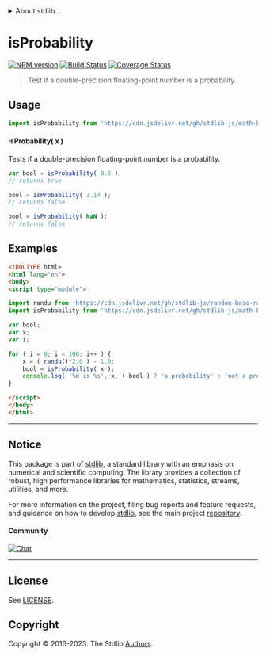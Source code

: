 <!--

@license Apache-2.0

Copyright (c) 2022 The Stdlib Authors.

Licensed under the Apache License, Version 2.0 (the "License");
you may not use this file except in compliance with the License.
You may obtain a copy of the License at

   http://www.apache.org/licenses/LICENSE-2.0

Unless required by applicable law or agreed to in writing, software
distributed under the License is distributed on an "AS IS" BASIS,
WITHOUT WARRANTIES OR CONDITIONS OF ANY KIND, either express or implied.
See the License for the specific language governing permissions and
limitations under the License.

-->


<details>
  <summary>
    About stdlib...
  </summary>
  <p>We believe in a future in which the web is a preferred environment for numerical computation. To help realize this future, we've built stdlib. stdlib is a standard library, with an emphasis on numerical and scientific computation, written in JavaScript (and C) for execution in browsers and in Node.js.</p>
  <p>The library is fully decomposable, being architected in such a way that you can swap out and mix and match APIs and functionality to cater to your exact preferences and use cases.</p>
  <p>When you use stdlib, you can be absolutely certain that you are using the most thorough, rigorous, well-written, studied, documented, tested, measured, and high-quality code out there.</p>
  <p>To join us in bringing numerical computing to the web, get started by checking us out on <a href="https://github.com/stdlib-js/stdlib">GitHub</a>, and please consider <a href="https://opencollective.com/stdlib">financially supporting stdlib</a>. We greatly appreciate your continued support!</p>
</details>

# isProbability

[![NPM version][npm-image]][npm-url] [![Build Status][test-image]][test-url] [![Coverage Status][coverage-image]][coverage-url] <!-- [![dependencies][dependencies-image]][dependencies-url] -->

> Test if a double-precision floating-point number is a probability.



<section class="usage">

## Usage

```javascript
import isProbability from 'https://cdn.jsdelivr.net/gh/stdlib-js/math-base-assert-is-probability@v0.1.1-esm/index.mjs';
```

#### isProbability( x )

Tests if a double-precision floating-point number is a probability.

```javascript
var bool = isProbability( 0.5 );
// returns true

bool = isProbability( 3.14 );
// returns false

bool = isProbability( NaN );
// returns false
```

</section>

<!-- /.usage -->

<section class="examples">

## Examples

<!-- eslint no-undef: "error" -->

```html
<!DOCTYPE html>
<html lang="en">
<body>
<script type="module">

import randu from 'https://cdn.jsdelivr.net/gh/stdlib-js/random-base-randu@esm/index.mjs';
import isProbability from 'https://cdn.jsdelivr.net/gh/stdlib-js/math-base-assert-is-probability@v0.1.1-esm/index.mjs';

var bool;
var x;
var i;

for ( i = 0; i < 100; i++ ) {
    x = ( randu()*2.0 ) - 1.0;
    bool = isProbability( x );
    console.log( '%d is %s', x, ( bool ) ? 'a probability' : 'not a probability' );
}

</script>
</body>
</html>
```

</section>

<!-- /.examples -->

<!-- C interface documentation. -->



<!-- Section for related `stdlib` packages. Do not manually edit this section, as it is automatically populated. -->

<section class="related">

</section>

<!-- /.related -->

<!-- Section for all links. Make sure to keep an empty line after the `section` element and another before the `/section` close. -->


<section class="main-repo" >

* * *

## Notice

This package is part of [stdlib][stdlib], a standard library with an emphasis on numerical and scientific computing. The library provides a collection of robust, high performance libraries for mathematics, statistics, streams, utilities, and more.

For more information on the project, filing bug reports and feature requests, and guidance on how to develop [stdlib][stdlib], see the main project [repository][stdlib].

#### Community

[![Chat][chat-image]][chat-url]

---

## License

See [LICENSE][stdlib-license].


## Copyright

Copyright &copy; 2016-2023. The Stdlib [Authors][stdlib-authors].

</section>

<!-- /.stdlib -->

<!-- Section for all links. Make sure to keep an empty line after the `section` element and another before the `/section` close. -->

<section class="links">

[npm-image]: http://img.shields.io/npm/v/@stdlib/math-base-assert-is-probability.svg
[npm-url]: https://npmjs.org/package/@stdlib/math-base-assert-is-probability

[test-image]: https://github.com/stdlib-js/math-base-assert-is-probability/actions/workflows/test.yml/badge.svg?branch=v0.1.1
[test-url]: https://github.com/stdlib-js/math-base-assert-is-probability/actions/workflows/test.yml?query=branch:v0.1.1

[coverage-image]: https://img.shields.io/codecov/c/github/stdlib-js/math-base-assert-is-probability/main.svg
[coverage-url]: https://codecov.io/github/stdlib-js/math-base-assert-is-probability?branch=main

<!--

[dependencies-image]: https://img.shields.io/david/stdlib-js/math-base-assert-is-probability.svg
[dependencies-url]: https://david-dm.org/stdlib-js/math-base-assert-is-probability/main

-->

[chat-image]: https://img.shields.io/gitter/room/stdlib-js/stdlib.svg
[chat-url]: https://app.gitter.im/#/room/#stdlib-js_stdlib:gitter.im

[stdlib]: https://github.com/stdlib-js/stdlib

[stdlib-authors]: https://github.com/stdlib-js/stdlib/graphs/contributors

[umd]: https://github.com/umdjs/umd
[es-module]: https://developer.mozilla.org/en-US/docs/Web/JavaScript/Guide/Modules

[deno-url]: https://github.com/stdlib-js/math-base-assert-is-probability/tree/deno
[umd-url]: https://github.com/stdlib-js/math-base-assert-is-probability/tree/umd
[esm-url]: https://github.com/stdlib-js/math-base-assert-is-probability/tree/esm
[branches-url]: https://github.com/stdlib-js/math-base-assert-is-probability/blob/main/branches.md

[stdlib-license]: https://raw.githubusercontent.com/stdlib-js/math-base-assert-is-probability/main/LICENSE

</section>

<!-- /.links -->
